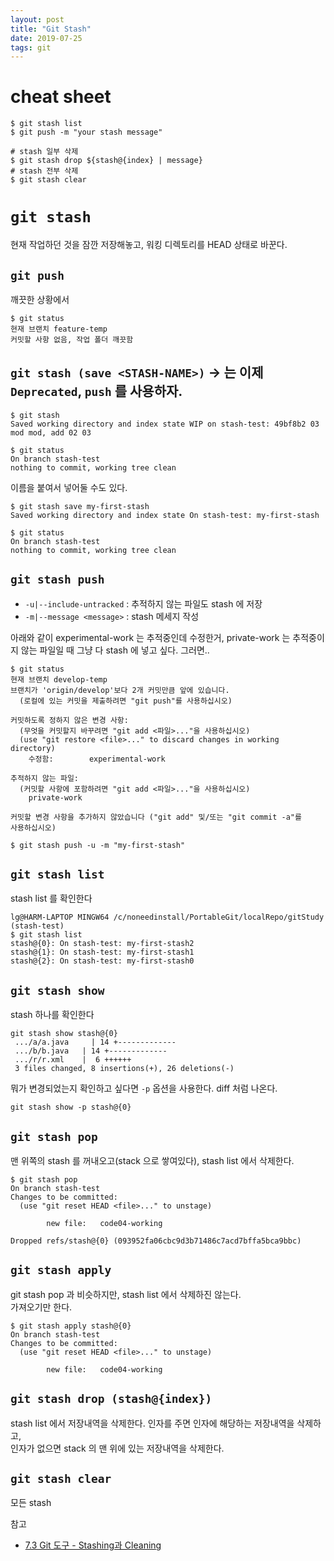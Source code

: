 ```yaml
---
layout: post
title: "Git Stash"
date: 2019-07-25
tags: git
---
```


# cheat sheet

``` shell
$ git stash list
$ git push -m "your stash message"

# stash 일부 삭제
$ git stash drop ${stash@{index} | message}
# stash 전부 삭제
$ git stash clear
```

# `git stash`
현재 작업하던 것을 잠깐 저장해놓고, 워킹 디렉토리를 HEAD 상태로 바꾼다.

## `git push`

깨끗한 상황에서
```shell
$ git status
현재 브랜치 feature-temp
커밋할 사항 없음, 작업 폴더 깨끗함
```

## `git stash (save <STASH-NAME>)` -> 는 이제 `Deprecated`, `push` 를 사용하자.
``` shell
$ git stash
Saved working directory and index state WIP on stash-test: 49bf8b2 03 mod mod, add 02 03

$ git status
On branch stash-test
nothing to commit, working tree clean
```

이름을 붙여서 넣어둘 수도 있다.
``` shell
$ git stash save my-first-stash
Saved working directory and index state On stash-test: my-first-stash

$ git status
On branch stash-test
nothing to commit, working tree clean
```

## `git stash push`

* `-u|--include-untracked` : 추적하지 않는 파일도 stash 에 저장
* `-m|--message <message>` : stash 메세지 작성

아래와 같이 experimental-work 는 추적중인데 수정한거, private-work 는 추적중이지 않는 파일일 때 그냥 다 stash 에 넣고 싶다. 그러면..

``` shell
$ git status
현재 브랜치 develop-temp
브랜치가 'origin/develop'보다 2개 커밋만큼 앞에 있습니다.
  (로컬에 있는 커밋을 제출하려면 "git push"를 사용하십시오)

커밋하도록 정하지 않은 변경 사항:
  (무엇을 커밋할지 바꾸려면 "git add <파일>..."을 사용하십시오)
  (use "git restore <file>..." to discard changes in working directory)
	수정함:        experimental-work

추적하지 않는 파일:
  (커밋할 사항에 포함하려면 "git add <파일>..."을 사용하십시오)
	private-work

커밋할 변경 사항을 추가하지 않았습니다 ("git add" 및/또는 "git commit -a"를
사용하십시오)

```

``` shell
$ git stash push -u -m "my-first-stash"
```

## `git stash list`

stash list 를 확인한다

``` shell
lg@HARM-LAPTOP MINGW64 /c/noneedinstall/PortableGit/localRepo/gitStudy (stash-test)
$ git stash list
stash@{0}: On stash-test: my-first-stash2
stash@{1}: On stash-test: my-first-stash1
stash@{2}: On stash-test: my-first-stash0
```

## `git stash show`

stash 하나를 확인한다

``` shell
git stash show stash@{0}
 .../a/a.java     | 14 +-------------
 .../b/b.java   | 14 +-------------
 .../r/r.xml    |  6 ++++++
 3 files changed, 8 insertions(+), 26 deletions(-)
```

뭐가 변경되었는지 확인하고 싶다면 `-p` 옵션을 사용한다. diff 처럼 나온다.

``` shell
git stash show -p stash@{0}
```

## `git stash pop`
맨 위쪽의 stash 를 꺼내오고(stack 으로 쌓여있다), stash list 에서 삭제한다.

``` shell
$ git stash pop
On branch stash-test
Changes to be committed:
  (use "git reset HEAD <file>..." to unstage)

        new file:   code04-working

Dropped refs/stash@{0} (093952fa06cbc9d3b71486c7acd7bffa5bca9bbc)
```

## `git stash apply`
git stash pop 과 비슷하지만, stash list 에서 삭제하진 않는다.  
가져오기만 한다.

``` shell
$ git stash apply stash@{0}
On branch stash-test
Changes to be committed:
  (use "git reset HEAD <file>..." to unstage)

        new file:   code04-working
```

## `git stash drop (stash@{index})`
stash list 에서 저장내역을 삭제한다. 인자를 주면 인자에 해당하는 저장내역을 삭제하고,  
인자가 없으면 stack 의 맨 위에 있는 저장내역을 삭제한다.

## `git stash clear`
모든 stash


참고
- [7.3 Git 도구 - Stashing과 Cleaning](https://git-scm.com/book/ko/v2/Git-%EB%8F%84%EA%B5%AC-Stashing%EA%B3%BC-Cleaning)